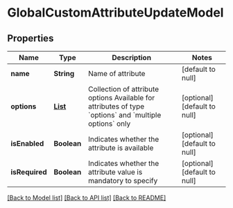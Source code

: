 # GlobalCustomAttributeUpdateModel
## Properties

| Name | Type | Description | Notes |
|------------ | ------------- | ------------- | -------------|
| **name** | **String** | Name of attribute | [default to null] |
| **options** | [**List**](CustomAttributeOptionModel.md) | Collection of attribute options     Available for attributes of type &#x60;options&#x60; and &#x60;multiple options&#x60; only | [optional] [default to null] |
| **isEnabled** | **Boolean** | Indicates whether the attribute is available | [optional] [default to null] |
| **isRequired** | **Boolean** | Indicates whether the attribute value is mandatory to specify | [optional] [default to null] |

[[Back to Model list]](../README.md#documentation-for-models) [[Back to API list]](../README.md#documentation-for-api-endpoints) [[Back to README]](../README.md)

